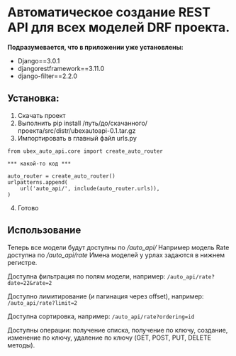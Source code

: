# Автоматическое создание REST API для всех моделей DRF проекта.


**Подразумевается, что в приложении уже установлены:**
- Django==3.0.1
- djangorestframework==3.11.0
- django-filter==2.2.0


## Установка:
1. Скачать проект
2. Выполнить pip install /путь/до/скачанного/проекта/src/distr/ubexautoapi-0.1.tar.gz
3. Импортировать в главный файл urls.py
```
from ubex_auto_api.core import create_auto_router

*** какой-то код ***

auto_router = create_auto_router()
urlpatterns.append(
    url('auto_api/', include(auto_router.urls)),
)
```
4. Готово


## Использование
Теперь все модели будут доступны по */auto_api/*
Например модель Rate доступна по */auto_api/rate*
Имена моделей у урлах задаются в нижнем регистре.

Доступна фильтрация по полям модели, например:
```/auto_api/rate?date=22&rate=2```

Доступно лимитирование (и пагинация через offset), например:
```/auto_api/rate?limit=2```

Доступна сортировка, например:
```/auto_api/rate?ordering=id```

Доступны операции: получение списка, получение по ключу, создание, изменение по ключу, удаление по ключу (GET, POST, PUT, DELETE методы).



